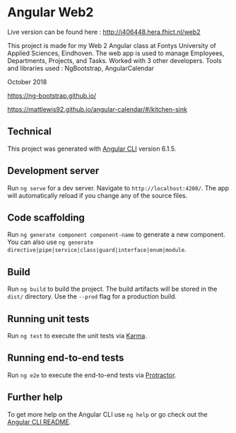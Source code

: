 # Angular Web2

Live version can be found here : http://i406448.hera.fhict.nl/web2

This project is made for my Web 2 Angular class at Fontys University of Applied Sciences, Eindhoven.
The web app is used to manage Employees, Departments, Projects, and Tasks.
Worked with 3 other developers. Tools and libraries used : NgBootstrap, AngularCalendar

October 2018

https://ng-bootstrap.github.io/

https://mattlewis92.github.io/angular-calendar/#/kitchen-sink

## Technical

This project was generated with [Angular CLI](https://github.com/angular/angular-cli) version 6.1.5.

## Development server

Run `ng serve` for a dev server. Navigate to `http://localhost:4200/`. The app will automatically reload if you change any of the source files.

## Code scaffolding

Run `ng generate component component-name` to generate a new component. You can also use `ng generate directive|pipe|service|class|guard|interface|enum|module`.

## Build

Run `ng build` to build the project. The build artifacts will be stored in the `dist/` directory. Use the `--prod` flag for a production build.

## Running unit tests

Run `ng test` to execute the unit tests via [Karma](https://karma-runner.github.io).

## Running end-to-end tests

Run `ng e2e` to execute the end-to-end tests via [Protractor](http://www.protractortest.org/).

## Further help

To get more help on the Angular CLI use `ng help` or go check out the [Angular CLI README](https://github.com/angular/angular-cli/blob/master/README.md).
